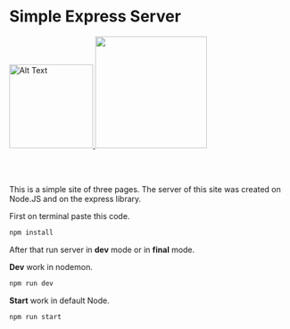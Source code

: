 # Simple Express Server
<p>
<a href="https://nodejs.org/en/" target="_blank">
  <img width="150" float="right" src="https://upload.wikimedia.org/wikipedia/commons/thumb/d/d9/Node.js_logo.svg/1280px-Node.js_logo.svg.png" alt="Alt Text" title="Node Logo">
</a>
<a href="https://expressjs.com/ru/">
  <img width="200" src="https://www.scgpacewisdom.com/img/services/express/logo_Express.png">
</a>
</p>

<br>
<br>

This is a simple site of three pages. The server of this site was created on Node.JS and on the express library.

First on terminal paste this code.

```javascript
npm install
```

After that run server in **dev** mode or in **final** mode.


**Dev** work in nodemon.
```javascript
npm run dev
```


**Start** work in default Node.
```javascript
npm run start
```
